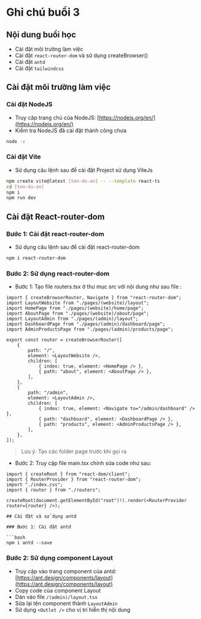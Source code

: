 # Ghi chú buổi 3

## Nội dung buổi học

-   Cài đặt môi trường làm việc
-   Cài đặt `react-router-dom` và sử dụng createBrowser()
-   Cài đặt `antd`
-   Cài đặt `tailwindcss`

## Cài đặt môi trường làm việc

### Cài đặt NodeJS

-   Truy câp trang chủ của NodeJS: [https://nodejs.org/en/](https://nodejs.org/en/)
-   Kiểm tra NodeJS đã cài đặt thành công chưa

```bash
node -v
```

### Cài đặt Vite

-   Sử dụng câu lệnh sau để cài đặt Project sử dụng ViteJs

```bash
npm create vite@latest [ten-du-an] -- --template react-ts
cd [ten-du-an]
npm i
npm run dev
```

## Cài đặt React-router-dom

### Bước 1: Cài đặt react-router-dom

-   Sử dụng câu lệnh sau để cài đặt react-router-dom

```bash
npm i react-router-dom
```

### Bước 2: Sử dụng react-router-dom

-   Bước 1: Tạo file routers.tsx ở thư mục src với nội dung như sau file :

```tsx
import { createBrowserRouter, Navigate } from "react-router-dom";
import LayoutWebsite from "./pages/(website)/layout";
import HomePage from "./pages/(website)/home/page";
import AboutPage from "./pages/(website)/about/page";
import LayoutAdmin from "./pages/(admin)/layout";
import DashboardPage from "./pages/(admin)/dashboard/page";
import AdminProductsPage from "./pages/(admin)/products/page";

export const router = createBrowserRouter([
    {
        path: "/",
        element: <LayoutWebsite />,
        children: [
            { index: true, element: <HomePage /> },
            { path: "about", element: <AboutPage /> },
        ],
    },
    {
        path: "/admin",
        element: <LayoutAdmin />,
        children: [
            { index: true, element: <Navigate to="/admin/dashboard" /> },
            { path: "dashboard", element: <DashboardPage /> },
            { path: "products", element: <AdminProductsPage /> },
        ],
    },
]);
```

> Lưu ý: Tạo các folder page trước khi gọi ra

-   Bước 2: Truy cập file main.tsx chỉnh sửa code như sau:

````tsx
import { createRoot } from "react-dom/client";
import { RouterProvider } from "react-router-dom";
import "./index.css";
import { router } from "./routers";

createRoot(document.getElementById("root")!).render(<RouterProvider router={router} />);

## Cài đặt và sử dụng antd

### Bước 1: Cài đặt antd

```bash
npm i antd --save
````

### Bước 2: Sử dụng component Layout

-   Truy cập vào trang component của antd: [https://ant.design/components/layout](https://ant.design/components/layout)
-   Copy code của component Layout
-   Dán vào file `/(admin)/layout.tsx`
-   Sửa lại tên component thành `LayoutAdmin`
-   Sử dụng `<Outlet />` cho vị trí hiển thị nội dung
